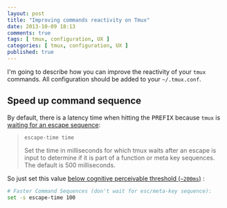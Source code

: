 ```yaml
---
layout: post
title: "Improving commands reactivity on Tmux"
date: 2013-10-09 18:13
comments: true
tags: [ tmux, configuration, UX ]
categories: [ tmux, configuration, UX ]
published: true
---
```


I'm going to describe how you can improve the reactivity of your `tmux` commands. All configuration should be added to your `~/.tmux.conf`.
<!--more-->
## Speed up command sequence

By default, there is a latency time when hitting the <kbd>PREFIX</kbd> because `tmux` is [waiting for an escape sequence](http://mutelight.org/practical-tmux):

> `escape-time time`
>
> Set the time in milliseconds for which tmux waits after an escape is
> input to determine if it is part of a function or meta key sequences.
> The default is 500 milliseconds.

So just set this value [below cognitive perceivable threshold (`~200ms`)](http://stackoverflow.com/questions/536300/what-is-the-shortest-perceivable-application-response-delay) :
```bash
# Faster Command Sequences (don't wait for esc/meta-key sequence): 
set -s escape-time 100
```

